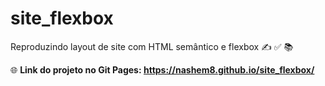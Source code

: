 # site_flexbox

Reproduzindo layout de site com HTML semântico e flexbox ✍ ✅ 📚

🌐 <b>Link do projeto no Git Pages: https://nashem8.github.io/site_flexbox/</b>
